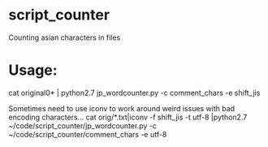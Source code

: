# script_counter
Counting asian characters in files

Usage:
====

cat original0* | python2.7 jp_wordcounter.py -c comment_chars -e shift_jis

Sometimes need to use iconv to work around weird issues with bad encoding characters...
cat orig/*.txt|iconv -f shift_jis -t utf-8 |python2.7 ~/code/script_counter/jp_wordcounter.py -c ~/code/script_counter/comment_chars -e utf-8


